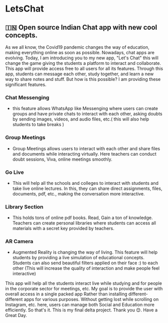 # LetsChat
## 🇮🇳 Open source Indian Chat app with new cool concepts.

As we all know, the Covid19 pandemic changes the way of education, making everything online as soon as possible. Nowadays, chat apps are evolving. Today, I am introducing you to my new app, "Let's Chat" this will change the game giving the students a platform to interact and collaborate. This app will provide access free to all users for all its features. Through this app, students can message each other, study together, and learn a new way to share notes and stuff. But how is this possible? I am providing these significant features.

### Chat Messenging 
- this feature allows WhatsApp like Messenging where users can create groups and have private chats to interact with each other, asking doubts by sending images, videos, and audio files, etc.( this will also help students to take breaks )
### Group Meetings
- Group Meetings allows users to interact with each other and share files and documents while interacting virtually. Here teachers can conduct doubt sessions, Viva, online meetings smoothly.
### Go Live
 - This will help all the schools and colleges to interact with students and take live online lectures. In this, they can share direct assignments, files, documents, pdf, etc., making the conversation more interactive.
### Library Section 
 - This holds tons of online pdf books. Read, Gain a ton of knowledge. Teachers can create personal libraries where students can access all materials with a secret key provided by teachers.
### AR Camera
- Augmented Reality is changing the way of living. This feature will help students by providing a live simulation of educational concepts. Students can also send beautiful filters applied on their face :) to each other (This will increase the quality of interaction and make people feel interactive)

This app will help all the students interact live while studying and for people in the corporate sector for meetings, etc. My goal is to provide the user with overall access in a single packed app Rather than installing different-different apps for various purposes. Without getting lost while scrolling on Instagram, etc. here, users can manage both Social and Education more efficiently. So that's it. This is my final delta project.
Thank you 😊. Have a Great Day.
